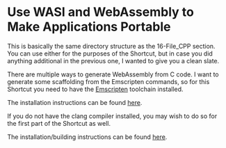 # Use WASI and WebAssembly to Make Applications Portable

This is basically the same directory structure as the 16-File_CPP section. You can use either for the purposes of the Shortcut, but in case you did anything additional in the previous one, I wanted to give you a clean slate.

There are multiple ways to generate WebAssembly from C code. I want to generate some scaffolding from the Emscripten commands, so for this Shortcut you need to have the [Emscripten](https://emscripten.org) toolchain installed.

The installation instructions can be found [here](https://emscripten.org/docs/getting_started/downloads.html).

If you do not have the clang compiler installed, you may wish to do so for the first part of the Shortcut as well.

The installation/building instructions can be found [here](https://clang.llvm.org/get_started.html).